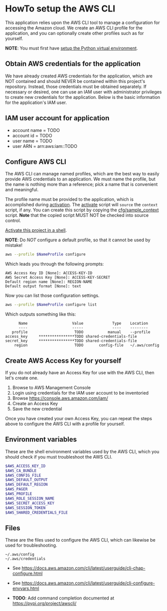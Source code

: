 HowTo setup the AWS CLI
=======================
This application relies upon the AWS CLI tool to manage a configuration for
accessing the Amazon cloud.  We create an AWS CLI profile for the application,
and you can optionally create other profiles such as for yourself.

**NOTE**: You must first have [setup the Python virtual environment][venv].

Obtain AWS credentials for the application
------------------------------------------
We have already created AWS credentials for the application, which are NOT
contained and should NEVER be contained within this project's repository.
Instead, those credentials must be obtained separately.  If necessary or
desired, one can use an IAM user with administrator privileges to create new
credentials for the application.  Below is the basic information for the
application's IAM user.

IAM user account for application
----------------------------------------------
* account name = TODO
* account id = TODO
* user name = TODO
* user ARN = arn:aws:iam::TODO

Configure AWS CLI
-----------------
The AWS CLI can manage named profiles, which are the best way to easily provide
AWS credentials to an application.  We must name the profile, but the name is
nothing more than a reference; pick a name that is convenient and meaningful.

The profile name must be provided to the application, which is accomplished
during [activation][activate].  The [activate](../activate) script will
`source` the `context` script, if any.  You can create this script by copying
the [cfg/sample_context](../cfg/sample_context) script.  **Note** that the
copied script MUST NOT be checked into source control.

[Activate this project in a shell][activate].

**NOTE**: Do *NOT* configure a default profile, so that it cannot be used by
mistake!

~~~ bash
aws --profile $NameProfile configure
~~~

Which leads you through the following prompts:

    AWS Access Key ID [None]: ACCESS-KEY-ID
    AWS Secret Access Key [None]: ACCESS-KEY-SECRET
    Default region name [None]: REGION-NAME
    Default output format [None]: text

Now you can list those configuration settings.

~~~ bash
aws --profile $NameProfile configure list
~~~

Which outputs something like this:

          Name                    Value             Type    Location
          ----                    -----             ----    --------
       profile                     TODO           manual    --profile
    access_key     ****************TODO shared-credentials-file
    secret_key     ****************TODO shared-credentials-file
        region                     TODO       config-file   ~/.aws/config

Create AWS Access Key for yourself
----------------------------------
If you do not already have an Access Key for use with the AWS CLI, then let's
create one.

1. Browse to AWS Management Console
1. Login using credentials for the IAM user account to be inventoried
1. Browse https://console.aws.amazon.com/iam/
1. Create an Access Key
1. Save the new credential

Once you have created your own Access Key, you can repeat the steps above to
configure the AWS CLI with a profile for yourself.

Environment variables
---------------------
These are the shell environment variables used by the AWS CLI, which you
should check if you must troubleshoot the AWS CLI.

~~~ bash
$AWS_ACCESS_KEY_ID
$AWS_CA_BUNDLE
$AWS_CONFIG_FILE
$AWS_DEFAULT_OUTPUT
$AWS_DEFAULT_REGION
$AWS_PAGER
$AWS_PROFILE
$AWS_ROLE_SESSION_NAME
$AWS_SECRET_ACCESS_KEY
$AWS_SESSION_TOKEN
$AWS_SHARED_CREDENTIALS_FILE
~~~

Files
-----
These are the files used to configure the AWS CLI, which can likewise be used
for troubleshooting.

    ~/.aws/config
    ~/.aws/credentials

* See https://docs.aws.amazon.com/cli/latest/userguide/cli-chap-configure.html
* See https://docs.aws.amazon.com/cli/latest/userguide/cli-configure-envvars.html

* **TODO**: Add command completion documented at https://pypi.org/project/awscli/

[activate]: ./HowTo-activate_this_project.md "HowTo activate this project"
[application]: ./HowTo-execute_application.md "HowTo execute application"
[AWS CLI]: ./HowTo-setup-AWS_CLI.md "HowTo setup AWS CLI"
[clone]: ./HowTo-setup-source_control.md "HowTo setup source control"
[deploy]: ./HowTo-deploy-server.md "HowTo deploy server"
[initiation]: ./project_initiation.md "How Rob initiated the project repository"
[install]: ./HowTo-install-packages.md "HowTo install Ubuntu packages"
[license]: ../LICENSE.md "License"
[ReadMe]: ../README.md "ReadMe"
[test]: ./HowTo-test.md "HowTo test"
[venv]: ./HowTo-setup-Python_virtual_environment.md "HowTo setup Python virtual environment"
[workstation]: ./HowTo-setup-workstation.md "HowTo setup workstation"

